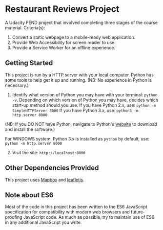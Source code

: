 # Restaurant Reviews Project

A Udacity FEND project that involved completing three stages of the course material.
Criteria(s):
1. Convert a static webpage to a mobile-ready web application.
2. Provide Web Accessibility for screen reader to use.
3. Provide a Service Worker for an offline experience.

## Getting Started

This project is run by a HTTP server with your local computer. Python has some tools to help get it up and running. (NB: No experience in Python is necessary.)

1. Identify what version of Python you may have with your terminal:
  `python -v`. Depending on which version of Python you may have, decides which start-up method should you use.
  If you have Python 2.x, use: `python -m SimpleHTTPServer 8000`
  If you have Python 3.x, use: `python3 -m http.server 8000`

  (NB: If you DO NOT have Python, navigate to Python's [website](https://www.python.org/) to download and install the software.)

  For WINDOWS system, Python 3.x is installed as `python` by default, use: `python -m http.server 8000`

2. Visit the site: `http://localhost:8000`

## Other Dependencies Provided

  This project uses [Mapbox](https://www.mapbox.com/) and [leafletjs](https://leafletjs.com/).

## Note about ES6

Most of the code in this project has been written to the ES6 JavaScript specification for compatibility with modern web browsers and future-proofing JavaScript code. As much as possible, try to maintain use of ES6 in any additional JavaScript you write.
